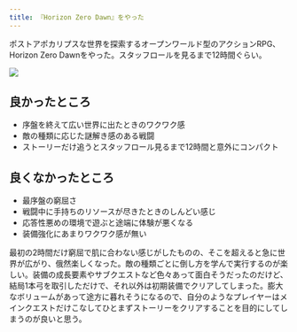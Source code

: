```yaml
---
title: 『Horizon Zero Dawn』をやった
---
```

ポストアポカリプスな世界を探索するオープンワールド型のアクションRPG、Horizon Zero Dawnをやった。スタッフロールを見るまで12時間ぐらい。

![](https://lh3.googleusercontent.com/AOjJvXm6bB5sOnesaClGZ9HAQITkH-iGKki9kE7LKFL1kha7TlVDMHhNNsDBXQJn7q4STugraags9MLNuWUR7T610GsigbdAapKGiuoEnU_qGd40tuDx-k4UKDLCO_TtKncf-uTJQg2XYiCQOk73rVA)

良かったところ
-------

*   序盤を終えて広い世界に出たときのワクワク感
*   敵の種類に応じた謎解き感のある戦闘
*   ストーリーだけ追うとスタッフロール見るまで12時間と意外にコンパクト

良くなかったところ
---------

*   最序盤の窮屈さ
*   戦闘中に手持ちのリソースが尽きたときのしんどい感じ
*   応答性悪めの環境で遊ぶと途端に体験が悪くなる
*   装備強化にあまりワクワク感が無い

最初の2時間だけ窮屈で肌に合わない感じがしたものの、そこを超えると急に世界が広がり、俄然楽しくなった。敵の種類ごとに倒し方を学んで実行するのが楽しい。装備の成長要素やサブクエストなど色々あって面白そうだったのだけど、結局1本弓を取引しただけで、それ以外は初期装備でクリアしてしまった。膨大なボリュームがあって途方に暮れそうになるので、自分のようなプレイヤーはメインクエストだけこなしてひとまずストーリーをクリアすることを目的にしてしまうのが良いと思う。
